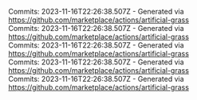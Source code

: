 Commits: 2023-11-16T22:26:38.507Z - Generated via https://github.com/marketplace/actions/artificial-grass
<br>
Commits: 2023-11-16T22:26:38.507Z - Generated via https://github.com/marketplace/actions/artificial-grass
<br>
Commits: 2023-11-16T22:26:38.507Z - Generated via https://github.com/marketplace/actions/artificial-grass
<br>
Commits: 2023-11-16T22:26:38.507Z - Generated via https://github.com/marketplace/actions/artificial-grass
<br>
Commits: 2023-11-16T22:26:38.507Z - Generated via https://github.com/marketplace/actions/artificial-grass
<br>

